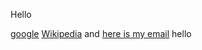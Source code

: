 Hello

[google](https://google.com/)
[Wikipedia](https://en.wikipedia.org/) and [here is my email](mailto:rmasserf@ucsd.edu)
hello